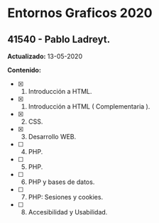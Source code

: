 # Entornos Graficos 2020

## 41540 - Pablo Ladreyt.

**Actualizado:** 13-05-2020

**Contenido:**
- [x] 1. Introducción a HTML.
- [x] 1. Introducción a HTML ( Complementaria ).
- [x] 2. CSS.
- [x] 3. Desarrollo WEB.
- [ ] 4. PHP.
- [ ] 5. PHP.
- [ ] 6. PHP y bases de datos.
- [ ] 7. PHP: Sesiones y cookies.
- [ ] 8. Accesibilidad y Usabilidad.
